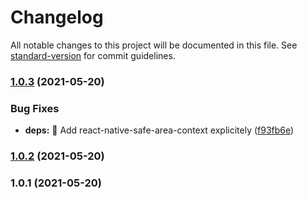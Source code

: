 # Changelog

All notable changes to this project will be documented in this file. See [standard-version](https://github.com/conventional-changelog/standard-version) for commit guidelines.

### [1.0.3](https://github.com/Krisztiaan/eeszt-covid-reader/compare/v1.0.2...v1.0.3) (2021-05-20)


### Bug Fixes

* **deps:** :bug: Add react-native-safe-area-context explicitely ([f93fb6e](https://github.com/Krisztiaan/eeszt-covid-reader/commit/f93fb6e611989dffe95b40671d42e19a484f5dd4))

### [1.0.2](https://github.com/Krisztiaan/eeszt-covid-reader/compare/v1.0.1...v1.0.2) (2021-05-20)

### 1.0.1 (2021-05-20)
